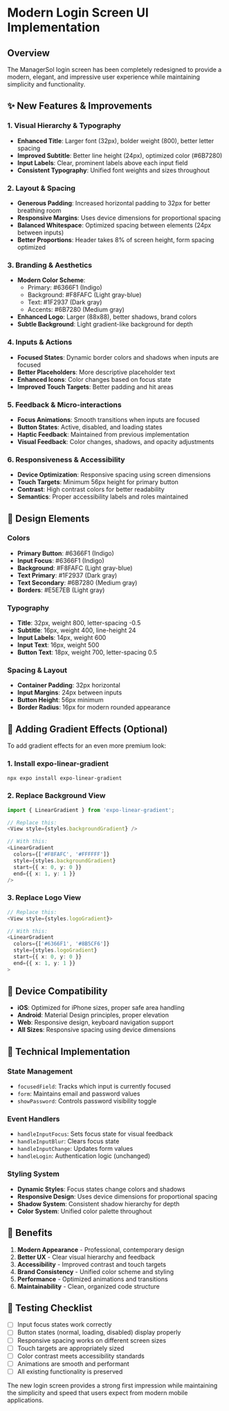 # Modern Login Screen UI Implementation

## Overview
The ManagerSol login screen has been completely redesigned to provide a modern, elegant, and impressive user experience while maintaining simplicity and functionality.

## ✨ **New Features & Improvements**

### **1. Visual Hierarchy & Typography**
- **Enhanced Title**: Larger font (32px), bolder weight (800), better letter spacing
- **Improved Subtitle**: Better line height (24px), optimized color (#6B7280)
- **Input Labels**: Clear, prominent labels above each input field
- **Consistent Typography**: Unified font weights and sizes throughout

### **2. Layout & Spacing**
- **Generous Padding**: Increased horizontal padding to 32px for better breathing room
- **Responsive Margins**: Uses device dimensions for proportional spacing
- **Balanced Whitespace**: Optimized spacing between elements (24px between inputs)
- **Better Proportions**: Header takes 8% of screen height, form spacing optimized

### **3. Branding & Aesthetics**
- **Modern Color Scheme**: 
  - Primary: #6366F1 (Indigo)
  - Background: #F8FAFC (Light gray-blue)
  - Text: #1F2937 (Dark gray)
  - Accents: #6B7280 (Medium gray)
- **Enhanced Logo**: Larger (88x88), better shadows, brand colors
- **Subtle Background**: Light gradient-like background for depth

### **4. Inputs & Actions**
- **Focused States**: Dynamic border colors and shadows when inputs are focused
- **Better Placeholders**: More descriptive placeholder text
- **Enhanced Icons**: Color changes based on focus state
- **Improved Touch Targets**: Better padding and hit areas

### **5. Feedback & Micro-interactions**
- **Focus Animations**: Smooth transitions when inputs are focused
- **Button States**: Active, disabled, and loading states
- **Haptic Feedback**: Maintained from previous implementation
- **Visual Feedback**: Color changes, shadows, and opacity adjustments

### **6. Responsiveness & Accessibility**
- **Device Optimization**: Responsive spacing using screen dimensions
- **Touch Targets**: Minimum 56px height for primary button
- **Contrast**: High contrast colors for better readability
- **Semantics**: Proper accessibility labels and roles maintained

## 🎨 **Design Elements**

### **Colors**
- **Primary Button**: #6366F1 (Indigo)
- **Input Focus**: #6366F1 (Indigo)
- **Background**: #F8FAFC (Light gray-blue)
- **Text Primary**: #1F2937 (Dark gray)
- **Text Secondary**: #6B7280 (Medium gray)
- **Borders**: #E5E7EB (Light gray)

### **Typography**
- **Title**: 32px, weight 800, letter-spacing -0.5
- **Subtitle**: 16px, weight 400, line-height 24
- **Input Labels**: 14px, weight 600
- **Input Text**: 16px, weight 500
- **Button Text**: 18px, weight 700, letter-spacing 0.5

### **Spacing & Layout**
- **Container Padding**: 32px horizontal
- **Input Margins**: 24px between inputs
- **Button Height**: 56px minimum
- **Border Radius**: 16px for modern rounded appearance

## 🚀 **Adding Gradient Effects (Optional)**

To add gradient effects for an even more premium look:

### **1. Install expo-linear-gradient**
```bash
npx expo install expo-linear-gradient
```

### **2. Replace Background View**
```typescript
import { LinearGradient } from 'expo-linear-gradient';

// Replace this:
<View style={styles.backgroundGradient} />

// With this:
<LinearGradient
  colors={['#F8FAFC', '#FFFFFF']}
  style={styles.backgroundGradient}
  start={{ x: 0, y: 0 }}
  end={{ x: 1, y: 1 }}
/>
```

### **3. Replace Logo View**
```typescript
// Replace this:
<View style={styles.logoGradient}>

// With this:
<LinearGradient
  colors={['#6366F1', '#8B5CF6']}
  style={styles.logoGradient}
  start={{ x: 0, y: 0 }}
  end={{ x: 1, y: 1 }}
>
```

## 📱 **Device Compatibility**

- **iOS**: Optimized for iPhone sizes, proper safe area handling
- **Android**: Material Design principles, proper elevation
- **Web**: Responsive design, keyboard navigation support
- **All Sizes**: Responsive spacing using device dimensions

## 🔧 **Technical Implementation**

### **State Management**
- `focusedField`: Tracks which input is currently focused
- `form`: Maintains email and password values
- `showPassword`: Controls password visibility toggle

### **Event Handlers**
- `handleInputFocus`: Sets focus state for visual feedback
- `handleInputBlur`: Clears focus state
- `handleInputChange`: Updates form values
- `handleLogin`: Authentication logic (unchanged)

### **Styling System**
- **Dynamic Styles**: Focus states change colors and shadows
- **Responsive Design**: Uses device dimensions for proportional spacing
- **Shadow System**: Consistent shadow hierarchy for depth
- **Color System**: Unified color palette throughout

## 🎯 **Benefits**

1. **Modern Appearance** - Professional, contemporary design
2. **Better UX** - Clear visual hierarchy and feedback
3. **Accessibility** - Improved contrast and touch targets
4. **Brand Consistency** - Unified color scheme and styling
5. **Performance** - Optimized animations and transitions
6. **Maintainability** - Clean, organized code structure

## 🧪 **Testing Checklist**

- [ ] Input focus states work correctly
- [ ] Button states (normal, loading, disabled) display properly
- [ ] Responsive spacing works on different screen sizes
- [ ] Touch targets are appropriately sized
- [ ] Color contrast meets accessibility standards
- [ ] Animations are smooth and performant
- [ ] All existing functionality is preserved

The new login screen provides a strong first impression while maintaining the simplicity and speed that users expect from modern mobile applications.
